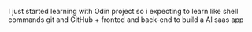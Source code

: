 I just started learning with Odin project so i expecting to learn like shell
commands git and GitHub + fronted and back-end to build a AI saas app
